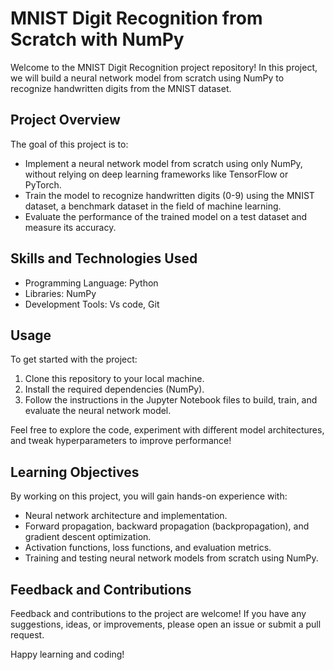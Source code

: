 # MNIST Digit Recognition from Scratch with NumPy

Welcome to the MNIST Digit Recognition project repository! In this project, we will build a neural network model from scratch using NumPy to recognize handwritten digits from the MNIST dataset.

## Project Overview

The goal of this project is to:
- Implement a neural network model from scratch using only NumPy, without relying on deep learning frameworks like TensorFlow or PyTorch.
- Train the model to recognize handwritten digits (0-9) using the MNIST dataset, a benchmark dataset in the field of machine learning.
- Evaluate the performance of the trained model on a test dataset and measure its accuracy.

## Skills and Technologies Used

- Programming Language: Python
- Libraries: NumPy
- Development Tools: Vs code, Git

## Usage

To get started with the project:
1. Clone this repository to your local machine.
2. Install the required dependencies (NumPy).
3. Follow the instructions in the Jupyter Notebook files to build, train, and evaluate the neural network model.

Feel free to explore the code, experiment with different model architectures, and tweak hyperparameters to improve performance!

## Learning Objectives

By working on this project, you will gain hands-on experience with:
- Neural network architecture and implementation.
- Forward propagation, backward propagation (backpropagation), and gradient descent optimization.
- Activation functions, loss functions, and evaluation metrics.
- Training and testing neural network models from scratch using NumPy.

## Feedback and Contributions

Feedback and contributions to the project are welcome! If you have any suggestions, ideas, or improvements, please open an issue or submit a pull request.

Happy learning and coding!

